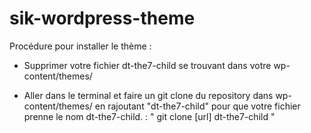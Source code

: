 # sik-wordpress-theme

Procédure pour installer le thème : 

- Supprimer votre fichier dt-the7-child se trouvant dans votre wp-content/themes/

- Aller dans le terminal et faire un git clone du repository dans wp-content/themes/ en rajoutant "dt-the7-child"  pour que votre fichier prenne le nom dt-the7-child. : " git clone [url] dt-the7-child "

